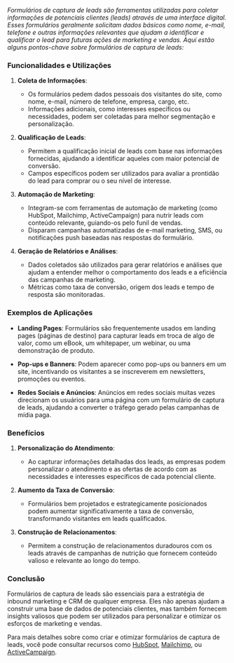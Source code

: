 _Formulários de captura de leads são ferramentas utilizadas para coletar informações de potenciais clientes (leads) através de uma interface digital. Esses formulários geralmente solicitam dados básicos como nome, e-mail, telefone e outras informações relevantes que ajudam a identificar e qualificar o lead para futuras ações de marketing e vendas. Aqui estão alguns pontos-chave sobre formulários de captura de leads:_

### Funcionalidades e Utilizações

1. **Coleta de Informações**:
   - Os formulários pedem dados pessoais dos visitantes do site, como nome, e-mail, número de telefone, empresa, cargo, etc.
   - Informações adicionais, como interesses específicos ou necessidades, podem ser coletadas para melhor segmentação e personalização.

2. **Qualificação de Leads**:
   - Permitem a qualificação inicial de leads com base nas informações fornecidas, ajudando a identificar aqueles com maior potencial de conversão.
   - Campos específicos podem ser utilizados para avaliar a prontidão do lead para comprar ou o seu nível de interesse.

3. **Automação de Marketing**:
   - Integram-se com ferramentas de automação de marketing (como HubSpot, Mailchimp, ActiveCampaign) para nutrir leads com conteúdo relevante, guiando-os pelo funil de vendas.
   - Disparam campanhas automatizadas de e-mail marketing, SMS, ou notificações push baseadas nas respostas do formulário.

4. **Geração de Relatórios e Análises**:
   - Dados coletados são utilizados para gerar relatórios e análises que ajudam a entender melhor o comportamento dos leads e a eficiência das campanhas de marketing.
   - Métricas como taxa de conversão, origem dos leads e tempo de resposta são monitoradas.

### Exemplos de Aplicações

- **Landing Pages**:
  Formulários são frequentemente usados em landing pages (páginas de destino) para capturar leads em troca de algo de valor, como um eBook, um whitepaper, um webinar, ou uma demonstração de produto.

- **Pop-ups e Banners**:
  Podem aparecer como pop-ups ou banners em um site, incentivando os visitantes a se inscreverem em newsletters, promoções ou eventos.

- **Redes Sociais e Anúncios**:
  Anúncios em redes sociais muitas vezes direcionam os usuários para uma página com um formulário de captura de leads, ajudando a converter o tráfego gerado pelas campanhas de mídia paga.

### Benefícios

1. **Personalização do Atendimento**:
   - Ao capturar informações detalhadas dos leads, as empresas podem personalizar o atendimento e as ofertas de acordo com as necessidades e interesses específicos de cada potencial cliente.

2. **Aumento da Taxa de Conversão**:
   - Formulários bem projetados e estrategicamente posicionados podem aumentar significativamente a taxa de conversão, transformando visitantes em leads qualificados.

3. **Construção de Relacionamentos**:
   - Permitem a construção de relacionamentos duradouros com os leads através de campanhas de nutrição que fornecem conteúdo valioso e relevante ao longo do tempo.

### Conclusão

Formulários de captura de leads são essenciais para a estratégia de inbound marketing e CRM de qualquer empresa. Eles não apenas ajudam a construir uma base de dados de potenciais clientes, mas também fornecem insights valiosos que podem ser utilizados para personalizar e otimizar os esforços de marketing e vendas.

Para mais detalhes sobre como criar e otimizar formulários de captura de leads, você pode consultar recursos como [HubSpot](https://blog.hubspot.com/marketing/form-optimization-tips), [Mailchimp](https://mailchimp.com/resources/guides/lead-generation/), ou [ActiveCampaign](https://www.activecampaign.com/blog/lead-generation-forms).
